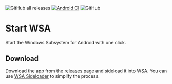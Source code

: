 ![GitHub all releases](https://img.shields.io/github/downloads/infinitepower18/startwsa/total)
[![Android CI](https://github.com/infinitepower18/StartWSA/actions/workflows/android.yml/badge.svg)](https://github.com/infinitepower18/StartWSA/actions/workflows/android.yml)
![GitHub](https://img.shields.io/github/license/infinitepower18/startwsa)

# Start WSA
Start the Windows Subsystem for Android with one click.

## Download
Download the app from the [releases page](https://github.com/infinitepower18/StartWSA/releases/latest) and sideload it into WSA. You can use [WSA Sideloader](https://github.com/infinitepower18/WSA-Sideloader) to simplify the process.
